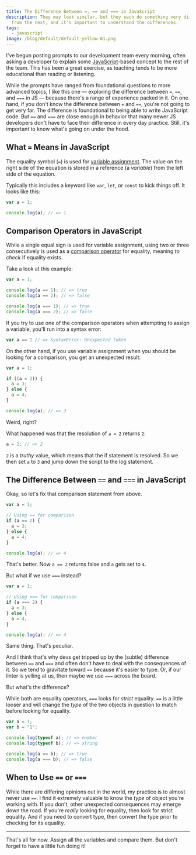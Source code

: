 ```yaml
---
title: The Difference Between =, == and === in JavaScript
description: They may look similar, but they each do something very different
  from the next, and it's important to understand the differences.
tags:
  - javascript
image: /blog/default/default-yellow-01.png
---
```


I've begun posting prompts to our development team every morning, often asking a developer to explain some [JavaScript](/blog/wtf-is-javascript/)-based concept to the rest of the team. This has been a great exercise, as teaching tends to be more educational than reading or listening.

While the prompts have ranged from foundational questions to more advanced topics, I like this one — exploring the difference between `=`, `==`, and `===` in JS — because there's a range of experience packed in it. On one hand, if you don't know the difference between `=` and `==`, you're not going to get very far. The difference is foundational to being able to write JavaScript code. But `==` and `===` are close enough in behavior that many newer JS developers don't have to face their difference in every day practice. Still, it's important to know what's going on under the hood.

## What `=` Means in JavaScript

The equality symbol (`=`) is used for [variable assignment](https://developer.mozilla.org/en-US/docs/Web/JavaScript/Reference/Statements/var). The value on the right side of the equation is stored in a reference (a _variable_) from the left side of the equation.

Typically this includes a keyword like `var`, `let`, or `const` to kick things off. It looks like this:

```js
var a = 1;

console.log(a); // => 1
```

## Comparison Operators in JavaScript

While a single equal sign is used for variable assignment, using two or three consecutively is used as a [comparison operator](https://developer.mozilla.org/en-US/docs/Web/JavaScript/Guide/Expressions_and_Operators#Comparison) for equality, meaning _to check_ if equality exists.

Take a look at this example:

```js
var a = 1;

console.log(a == 1); // => true
console.log(a == 2); // => false

console.log(a === 1); // => true
console.log(a === 2); // => false
```

If you try to use one of the comparison operators when attempting to assign a variable, you'll run into a syntax error:

```js
var a == 1 // => SyntaxError: Unexpected token
```

On the other hand, if you use variable assignment when you should be looking for a comparison, you get an unexpected result:

```js
var a = 1;

if ((a = 2)) {
  a = 3;
} else {
  a = 4;
}

console.log(a); // => 3
```

Weird, right?

What happened was that the resolution of `a = 2` returns `2`:

```js
a = 2; // => 2
```

`2` is a _truthy_ value, which means that the if statement is resolved. So we then set `a` to `3` and jump down the script to the log statement.

## The Difference Between `==` and `===` in JavaScript

Okay, so let's fix that comparison statement from above.

```js
var a = 1;

// Using == for comparison
if (a == 2) {
  a = 3;
} else {
  a = 4;
}

console.log(a); // => 4
```

That's better. Now `a == 2` returns false and `a` gets set to `4`.

But what if we use `===` instead?

```js
var a = 1;

// Using === for comparison
if (a === 2) {
  a = 3;
} else {
  a = 4;
}

console.log(a); // => 4
```

Same thing. That's peculiar.

And I think that's why devs get tripped up by the (subtle) difference between `==` and `===` and often don't have to deal with the consequences of it. So we tend to gravitate toward `==` because it's easier to type. Or, if our linter is yelling at us, then maybe we use `===` across the board.

But what's the difference?

While both are equality operators, `===` looks for _strict_ equality. `==` is a little looser and will change the _type_ of the two objects in question to match before looking for equality.

```js
var a = 1;
var b = "1";

console.log(typeof a); // => number
console.log(typeof b); // => string

console.log(a == b); // => true
console.log(a === b); // => false
```

## When to Use `==` or `===`

While there are differing opinions out in the world, my practice is to almost never use `==`. I find it extremely valuable to know the _type_ of object you're working with. If you don't, other unexpected consequences may emerge down the road. If you're _really_ looking for equality, then look for strict equality. And if you need to convert type, then convert the type prior to checking for its equality.

---

That's all for now. Assign all the variables and compare them. But don't forget to have a little fun doing it!
